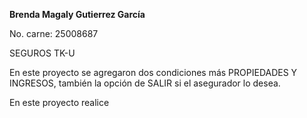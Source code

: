 **Brenda Magaly Gutierrez García**

No. carne: 25008687

SEGUROS TK-U

En este proyecto se agregaron dos condiciones más PROPIEDADES Y INGRESOS, también la opción de SALIR si el asegurador lo desea. 

En este proyecto realice
